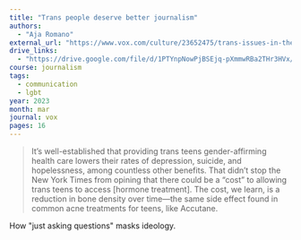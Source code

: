 ```yaml
---
title: "Trans people deserve better journalism"
authors:
  - "Aja Romano"
external_url: "https://www.vox.com/culture/23652475/trans-issues-in-the-media-healthcare-disinformation"
drive_links:
  - "https://drive.google.com/file/d/1PTYnpNowPjBSEjq-pXmmwRBa2THr3HVx/view?usp=drivesdk"
course: journalism
tags:
  - communication
  - lgbt
year: 2023
month: mar
journal: vox
pages: 16
---
```


> It’s well-established that providing trans teens gender-affirming health care lowers their rates of depression, suicide, and hopelessness, among countless other benefits.
That didn’t stop the New York Times from opining that there could be a “cost” to allowing trans teens to access [hormone treatment].
The cost, we learn, is a reduction in bone density over time—the same side effect found in common acne treatments for teens, like Accutane.

How "just asking questions" masks ideology.
